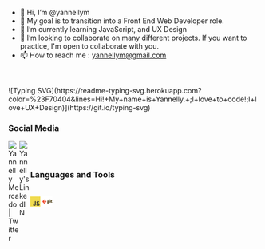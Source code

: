 - 👋 Hi, I’m @yannellym
- 👀 My goal is to transition into a Front End Web Developer role. 
- 🌱 I’m currently learning JavaScript, and UX Design
- 💞️ I’m looking to collaborate on many different projects. If you want to practice, I'm open to collaborate with you.
- 📫 How to reach me : yannellym@gmail.com
<br>
<br>
![Typing SVG](https://readme-typing-svg.herokuapp.com?color=%23F70404&lines=Hi!+My+name+is+Yannelly.+;I+love+to+code!;I+love+UX+Design)](https://git.io/typing-svg)
<!---
yannellym/yannellym is a ✨ special ✨ repository because its `README.md` (this file) appears on your GitHub profile.
You can click the Preview link to take a look at your changes.
--->
<br>
<h3>Social Media</h3>
<a href="https://twitter.com/disssbi_">
  <img align="left" alt="Yannelly Mercado | Twitter" width="22px" src="https://raw.githubusercontent.com/peterthehan/peterthehan/master/assets/twitter.svg" />
</a>
<a href="https://www.linkedin.com/in/yannellymercado/">
  <img align="left" alt="Yannelly's LinkedIN" width="22px" src="https://raw.githubusercontent.com/peterthehan/peterthehan/master/assets/linkedin.svg" />
</a>
<br>
<br>
<h3>Languages and Tools</h3>
<br>
<img height="20" src="https://raw.githubusercontent.com/github/explore/80688e429a7d4ef2fca1e82350fe8e3517d3494d/topics/javascript/javascript.png">
<img height="20" src="https://raw.githubusercontent.com/github/explore/80688e429a7d4ef2fca1e82350fe8e3517d3494d/topics/git/git.png">
